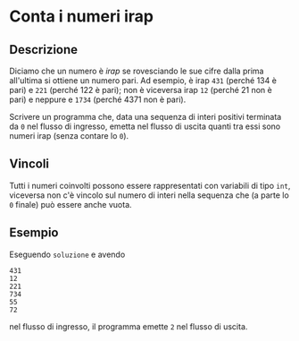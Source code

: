 Conta i numeri irap
===================

Descrizione
-----------

Diciamo che un numero è *irap* se rovesciando le sue cifre dalla prima
all'ultima si ottiene un numero pari. Ad esempio, è irap `431` (perché 134 è
pari) e `221` (perché 122 è pari); non è viceversa irap `12` (perché 21 non è
pari) e neppure e `1734` (perché 4371 non è pari).

Scrivere un programma che, data una sequenza di interi positivi terminata da `0`
nel flusso di ingresso, emetta nel flusso di uscita quanti tra essi sono numeri
irap (senza contare lo `0`).


Vincoli
-------

Tutti i numeri coinvolti possono essere rappresentati con variabili di tipo
`int`, viceversa non c'è vincolo sul numero di interi nella sequenza che (a
parte lo `0` finale) può essere anche vuota.


Esempio
-------

Eseguendo `soluzione` e avendo

    431
    12
    221
    734
    55
    72

nel flusso di ingresso, il programma emette `2` nel flusso di uscita.
